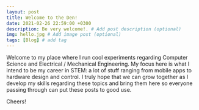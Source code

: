 ```yaml
---
layout: post
title: Welcome to the Den!
date: 2021-02-26 22:59:00 +0300
description: Be very welcome!. # Add post description (optional)
img: hello.jpg # Add image post (optional)
tags: [Blog] # add tag
---
```

Welcome to my place where I run cool experiments regarding Computer Science and Electrical / Mechanical Engineering. My focus here is what I intend to be my career in STEM: a lot of stuff ranging from mobile apps to hardware design and control. I truly hope that we can grow together as I develop my skills regarding these topics and bring them here so everyone passing through can put these posts to good use.

Cheers!